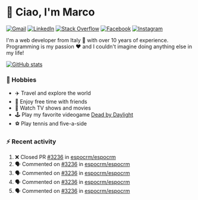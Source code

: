 # 👋 Ciao, I'm Marco

[![Gmail](https://img.shields.io/badge/Gmail-%23BB001B?style=flat-square&logo=gmail&logoColor=white)](mailto:gremo1982@gmail.com)
[![LinkedIn](https://img.shields.io/badge/LinkedIn-%230e76a8?style=flat-square&logo=linkedin)](https://www.linkedin.com/in/marco-polichetti)
[![Stack Overflow](https://img.shields.io/stackexchange/stackoverflow/r/220180?style=flat&logo=stackoverflow&label=Stack%20Overflow&color=%23F47F24)](https://stackoverflow.com/users/220180)
[![Facebook](https://img.shields.io/badge/-Facebook-%234267B2?style=flat-square&logo=facebook&logoColor=white)](https://www.facebook.com/marco.poliketti)
[![Instagram](https://img.shields.io/badge/-Instagram-%23C13584?style=flat-square&logo=instagram&logoColor=white)](https://www.instagram.com/marco.gremo)

I'm a web developer from Italy 🍕 with over 10 years of experience. Programming is my passion ❤️ and I couldn't imagine doing anything else in my life!

[![GitHub stats](https://github-readme-stats.vercel.app/api?username=gremo&show_icons=true&rank_icon=github&theme=transparent)](https://github.com/anuraghazra/github-readme-stats)

### 📅 Hobbies

- ✈️ Travel and explore the world
- 🍻 Enjoy free time with friends
- 🎥 Watch TV shows and movies
- 🕹️ Play my favorite videogame [Dead by Daylight](https://deadbydaylight.com)
- ⚽ Play tennis and five-a-side

### ⚡ Recent activity

<!--START_SECTION:activity-->
1. ❌ Closed PR [#3236](https://github.com/espocrm/espocrm/pull/3236) in [espocrm/espocrm](https://github.com/espocrm/espocrm)
2. 🗣 Commented on [#3236](https://github.com/espocrm/espocrm/pull/3236#issuecomment-2525567155) in [espocrm/espocrm](https://github.com/espocrm/espocrm)
3. 🗣 Commented on [#3236](https://github.com/espocrm/espocrm/pull/3236#issuecomment-2525241772) in [espocrm/espocrm](https://github.com/espocrm/espocrm)
4. 🗣 Commented on [#3236](https://github.com/espocrm/espocrm/pull/3236#issuecomment-2525231733) in [espocrm/espocrm](https://github.com/espocrm/espocrm)
5. 🗣 Commented on [#3236](https://github.com/espocrm/espocrm/pull/3236#issuecomment-2525225100) in [espocrm/espocrm](https://github.com/espocrm/espocrm)
<!--END_SECTION:activity-->

